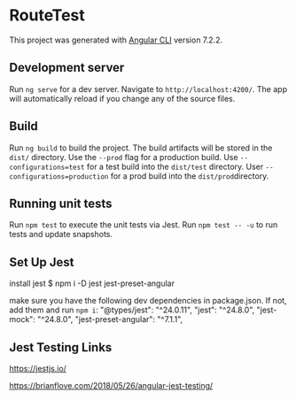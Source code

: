 # RouteTest

This project was generated with [Angular CLI](https://github.com/angular/angular-cli) version 7.2.2.

## Development server

Run `ng serve` for a dev server. Navigate to `http://localhost:4200/`. The app will automatically reload if you change any of the source files.

## Build

Run `ng build` to build the project. The build artifacts will be stored in the `dist/` directory. Use the `--prod` flag for a production build. Use `--configurations=test` for a test build into the `dist/test` directory. User `--configurations=production` for a prod build into the `dist/prod`directory.

## Running unit tests

Run `npm test` to execute the unit tests via Jest.
Run `npm test -- -u` to run tests and update snapshots.

## Set Up Jest
install jest
$ npm i -D jest jest-preset-angular

make sure you have the following dev dependencies in package.json. If not, add them and run `npm i`:
    "@types/jest": "^24.0.11",
    "jest": "^24.8.0",
    "jest-mock": "^24.8.0",
    "jest-preset-angular": "^7.1.1",

## Jest Testing Links
https://jestjs.io/

https://brianflove.com/2018/05/26/angular-jest-testing/


